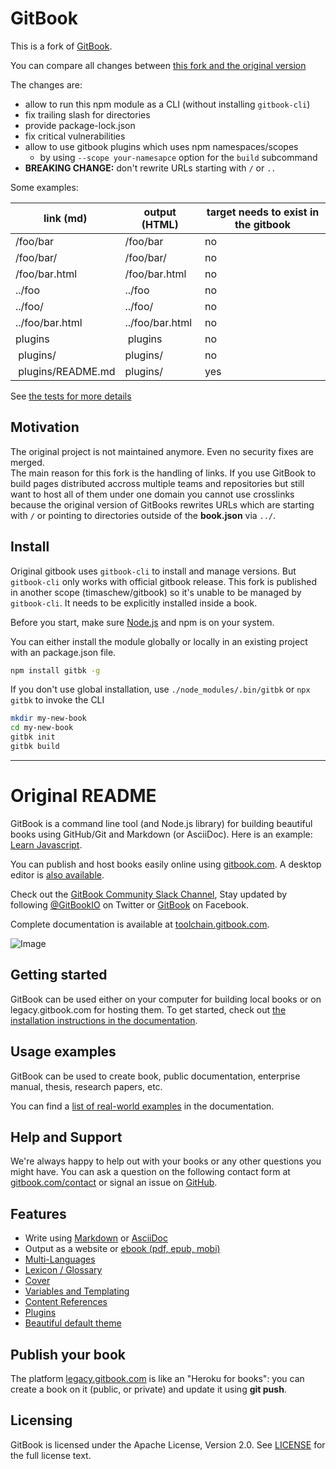 GitBook
=======

This is a fork of [GitBook](https://github.com/GitbookIO/gitbook).

You can compare all changes between [this fork and the original version](https://github.com/GitbookIO/gitbook/compare/master...timaschew:do-not-rewrite-urls)

The changes are:

- allow to run this npm module as a CLI (without installing `gitbook-cli`)
- fix trailing slash for directories
- provide package-lock.json
- fix critical vulnerabilities
- allow to use gitbook plugins which uses npm namespaces/scopes
  - by using `--scope your-namesapce` option for the `build` subcommand
- **BREAKING CHANGE:** don't rewrite URLs starting with `/` or `..`

Some examples:

| link (md)         | output (HTML)   | target needs to exist in the gitbook  |
| -------------     | -------------   | ------ |
| /foo/bar          | /foo/bar        | no     |
| /foo/bar/         | /foo/bar/       | no     |
| /foo/bar.html     | /foo/bar.html   | no     |
| ../foo            | ../foo          | no     |
| ../foo/           | ../foo/         | no     |
| ../foo/bar.html   | ../foo/bar.html | no     |
| plugins           | plugins         | no     |
| plugins/          | plugins/        | no     |
| plugins/README.md | plugins/        | yes    |

See [the tests for more details](https://github.com/timaschew/gitbook/blob/b9664ceeeca6f841a8f11fda122ca2802b93ee4f/lib/output/modifiers/__tests__/resolveLinks.js#L145-L156)

## Motivation

The original project is not maintained anymore. Even no security fixes are merged.  
The main reason for this fork is the handling of links. If you use GitBook to build pages distributed
accross multiple teams and repositories but still want to host all of them
under one domain you cannot use crosslinks because the original version of GitBooks rewrites 
URLs which are starting with `/` or pointing to directories outside of the **book.json** via `../`.

## Install

Original gitbook uses `gitbook-cli` to install and manage versions. But `gitbook-cli` only works with official gitbook release. This fork is published in another scope (timaschew/gitbook) so it's unable to be managed by `gitbook-cli`. It needs to be explicitly installed inside a book.

Before you start, make sure [Node.js](https://nodejs.org/) and npm is on your system.

You can either install the module globally or locally in an existing project with an package.json file.
```sh
npm install gitbk -g
```

If you don't use global installation, use `./node_modules/.bin/gitbk` or `npx gitbk` to invoke the CLI

```sh
mkdir my-new-book
cd my-new-book
gitbk init
gitbk build
```

---

# Original README

GitBook is a command line tool (and Node.js library) for building beautiful books using GitHub/Git and Markdown (or AsciiDoc). Here is an example: [Learn Javascript](https://legacy.gitbook.com/book/GitBookIO/javascript).

You can publish and host books easily online using [gitbook.com](https://legacy.gitbook.com). A desktop editor is [also available](https://legacy.gitbook.com/editor).

Check out the [GitBook Community Slack Channel](https://slack.gitbook.com), Stay updated by following [@GitBookIO](https://twitter.com/GitBookIO) on Twitter or [GitBook](https://www.facebook.com/gitbookcom) on Facebook.

Complete documentation is available at [toolchain.gitbook.com](http://toolchain.gitbook.com/).

![Image](https://raw.github.com/GitbookIO/gitbook/master/preview.png)

## Getting started

GitBook can be used either on your computer for building local books or on legacy.gitbook.com for hosting them. To get started, check out [the installation instructions in the documentation](docs/setup.md).

## Usage examples

GitBook can be used to create book, public documentation, enterprise manual, thesis, research papers, etc.

You can find a [list of real-world examples](docs/examples.md) in the documentation.

## Help and Support

We're always happy to help out with your books or any other questions you might have. You can ask a question on the following contact form at [gitbook.com/contact](https://legacy.gitbook.com/contact) or signal an issue on [GitHub](https://github.com/GitbookIO/gitbook).

## Features

* Write using [Markdown](http://toolchain.gitbook.com/syntax/markdown.html) or [AsciiDoc](http://toolchain.gitbook.com/syntax/asciidoc.html)
* Output as a website or [ebook (pdf, epub, mobi)](http://toolchain.gitbook.com/ebook.html)
* [Multi-Languages](http://toolchain.gitbook.com/languages.html)
* [Lexicon / Glossary](http://toolchain.gitbook.com/lexicon.html)
* [Cover](http://toolchain.gitbook.com/ebook.html)
* [Variables and Templating](http://toolchain.gitbook.com/templating/)
* [Content References](http://toolchain.gitbook.com/templating/conrefs.html)
* [Plugins](http://toolchain.gitbook.com/plugins/)
* [Beautiful default theme](https://github.com/GitbookIO/theme-default)

## Publish your book

The platform [legacy.gitbook.com](https://legacy.gitbook.com/) is like an "Heroku for books": you can create a book on it (public, or private) and update it using **git push**.

## Licensing

GitBook is licensed under the Apache License, Version 2.0. See [LICENSE](LICENSE) for the full license text.
